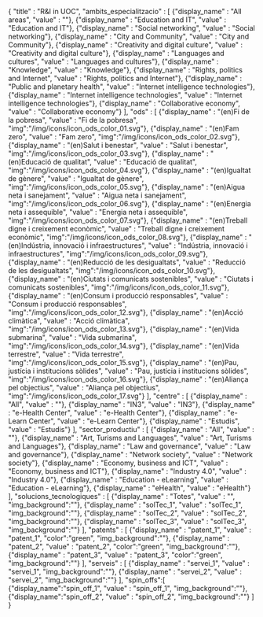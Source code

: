 {	"title" : "R&I in UOC",
	"ambits_especialitzacio" : [
		{"display_name" : "All areas", "value" : ""},
		{"display_name" : "Education and IT", "value" : "Education and IT"},
		{"display_name" : "Social networking", "value" : "Social networking"},
		{"display_name" : "City and Community", "value" : "City and Community"},
		{"display_name" : "Creativity and digital culture", "value" : "Creativity and digital culture"},
		{"display_name" : "Languages and cultures", "value" : "Languages and cultures"},
		{"display_name" : "Knowledge", "value" : "Knowledge"},
		{"display_name" : "Rights, politics and Internet", "value" : "Rights, politics and Internet"},
		{"display_name" : "Public and planetary health", "value" : "Internet intelligence technologies"},
		{"display_name" : "Internet intelligence technologies", "value" : "Internet intelligence technologies"},
		{"display_name" : "Collaborative economy", "value" : "Collaborative economy"}
	], 
	"ods" : [
		{"display_name" : "(en)Fi de la pobresa", "value" : "Fi de la pobresa", "img":"/img/icons/icon_ods_color_01.svg"},
		{"display_name" : "(en)Fam zero", "value" : "Fam zero", "img":"/img/icons/icon_ods_color_02.svg"},
		{"display_name" : "(en)Salut i benestar", "value" : "Salut i benestar", "img":"/img/icons/icon_ods_color_03.svg"},
		{"display_name" : "(en)Educació de qualitat", "value" : "Educació de qualitat", "img":"/img/icons/icon_ods_color_04.svg"},
		{"display_name" : "(en)Igualtat de gènere", "value" : "Igualtat de gènere", "img":"/img/icons/icon_ods_color_05.svg"},
		{"display_name" : "(en)Aigua neta i sanejament", "value" : "Aigua neta i sanejament", "img":"/img/icons/icon_ods_color_06.svg"},
		{"display_name" : "(en)Energia neta i assequible", "value" : "Energia neta i assequible", "img":"/img/icons/icon_ods_color_07.svg"},
		{"display_name" : "(en)Treball digne i creixement econòmic", "value" : "Treball digne i creixement econòmic", "img":"/img/icons/icon_ods_color_08.svg"},
		{"display_name" : "(en)Indústria, innovació i infraestructures", "value" : "Indústria, innovació i infraestructures", "img":"/img/icons/icon_ods_color_09.svg"},
		{"display_name" : "(en)Reducció de les desigualtats", "value" : "Reducció de les desigualtats", "img":"/img/icons/icon_ods_color_10.svg"},
		{"display_name" : "(en)Ciutats i comunicats sostenibles", "value" : "Ciutats i comunicats sostenibles", "img":"/img/icons/icon_ods_color_11.svg"},
		{"display_name" : "(en)Consum i producció responsables", "value" : "Consum i producció responsables", "img":"/img/icons/icon_ods_color_12.svg"},
		{"display_name" : "(en)Acció climàtica", "value" : "Acció climàtica", "img":"/img/icons/icon_ods_color_13.svg"},
		{"display_name" : "(en)Vida submarina", "value" : "Vida submarina", "img":"/img/icons/icon_ods_color_14.svg"},
		{"display_name" : "(en)Vida terrestre", "value" : "Vida terrestre", "img":"/img/icons/icon_ods_color_15.svg"},
		{"display_name" : "(en)Pau, justícia i institucions sòlides", "value" : "Pau, justícia i institucions sòlides", "img":"/img/icons/icon_ods_color_16.svg"},
		{"display_name" : "(en)Aliança pel objectius", "value" : "Aliança pel objectius", "img":"/img/icons/icon_ods_color_17.svg"}
	],
	"centre" : [
		{"display_name" : "All", "value" : ""},
		{"display_name" : "IN3", "value" : "IN3"},
		{"display_name" : "e-Health Center", "value" : "e-Health Center"},
		{"display_name" : "e-Learn Center", "value" : "e-Learn Center"},
		{"display_name" : "Estudis", "value" : "Estudis"}
	],
	"sector_productiu" : [
        {"display_name" : "All", "value" : ""},
        {"display_name" : "Art, Turisms and Languages", "value" : "Art, Turisms and Languages"},
        {"display_name" : "Law and governance", "value" : "Law and governance"},
        {"display_name" : "Network society", "value" : "Network society"},
        {"display_name" : "Economy, business and ICT", "value" : "Economy, business and ICT"},
        {"display_name" : "Industry 4.0", "value" : "Industry 4.0"},
        {"display_name" : "Education - eLearning", "value" : "Education - eLearning"},
        {"display_name" : "eHealth", "value" : "eHealth"}
    ],
    "solucions_tecnologiques" : [ 
        {"display_name" : "Totes", "value" : "", "img_background":""},
        {"display_name" : "solTec_1", "value" : "solTec_1", "img_background":""}, 
        {"display_name" : "solTec_2", "value" : "solTec_2", "img_background":""}, 
        {"display_name" : "solTec_3", "value" : "solTec_3", "img_background":""} 
    ],
    "patents" : [ 
        {"display_name" : "patent_1", "value" : "patent_1", "color":"green", "img_background":""}, 
        {"display_name" : "patent_2", "value" : "patent_2", "color":"green", "img_background":""}, 
        {"display_name" : "patent_3", "value" : "patent_3", "color":"green", "img_background":""}
    ], 
    "serveis" : [ 
        {"display_name" : "servei_1", "value" : "servei_1", "img_background":""}, 
        {"display_name" : "servei_2", "value" : "servei_2", "img_background":""}
    ],
    "spin_offs":[
        {"display_name":"spin_off_1", "value" : "spin_off_1", "img_background":""},
        {"display_name":"spin_off_2", "value" : "spin_off_2", "img_background":""}
    ]
}